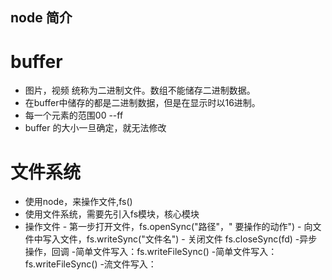 ## node 简介

 # buffer
 - 图片，视频 统称为二进制文件。数组不能储存二进制数据。
 - 在buffer中储存的都是二进制数据，但是在显示时以16进制。
 - 每一个元素的范围00 --ff  
 - buffer 的大小一旦确定，就无法修改
 # 文件系统
 - 使用node，来操作文件,fs()
 - 使用文件系统，需要先引入fs模块，核心模块
 - 操作文件 - 第一步打开文件，fs.openSync("路径"，" 要操作的动作")
           - 向文件中写入文件，fs.writeSync("文件名")
           - 关闭文件 fs.closeSync(fd)
   -异步操作，回调
   -简单文件写入：fs.writeFileSync()
   -简单文件写入：fs.writeFileSync()
   -流文件写入：